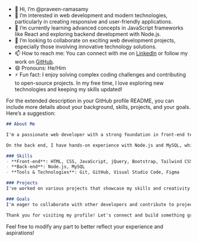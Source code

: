- 👋 Hi, I’m @praveen-ramasamy
- 👀 I’m interested in web development and modern technologies, particularly in creating responsive and user-friendly applications.
- 🌱 I’m currently learning advanced concepts in JavaScript frameworks like React and exploring backend development with Node.js.
- 💞️ I’m looking to collaborate on exciting web development projects, especially those involving innovative technology solutions.
- 📫 How to reach me: You can connect with me on [LinkedIn](https://www.linkedin.com/in/praveen-ramasamy/) or follow my work on [GitHub](https://github.com/praveen-ramasamy).
- 😄 Pronouns: He/Him
- ⚡ Fun fact: I enjoy solving complex coding challenges and contributing to open-source projects. In my free time, I love exploring new technologies and keeping my skills updated!

For the extended description in your GitHub profile README, you can include more details about your background, skills, projects, and your goals. Here’s a suggestion:

```markdown
## About Me

I'm a passionate web developer with a strong foundation in front-end technologies such as HTML, CSS, and JavaScript. I have experience with libraries and frameworks like jQuery, Bootstrap, Tailwind CSS, and React, allowing me to create responsive and aesthetically pleasing user interfaces.

On the back end, I have hands-on experience with Node.js and MySQL, which enables me to build dynamic web applications. I am constantly updating my knowledge and skills to keep pace with the evolving tech landscape. My goal is to become proficient in modern development practices and frameworks to create efficient and scalable applications.

### Skills
- **Front-end**: HTML, CSS, JavaScript, jQuery, Bootstrap, Tailwind CSS, React
- **Back-end**: Node.js, MySQL
- **Tools & Technologies**: Git, GitHub, Visual Studio Code, Figma

### Projects
I've worked on various projects that showcase my skills and creativity. Feel free to check out my repositories for more insights into my work. 

### Goals
I'm eager to collaborate with other developers and contribute to projects that challenge my skills and push the boundaries of my knowledge. Whether you're looking for a developer to join your team or need assistance on a project, I'm always ready to contribute.

Thank you for visiting my profile! Let's connect and build something great together!
```

Feel free to modify any part to better reflect your experience and aspirations!
